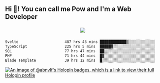 <h2 align="left">Hi 👋! You can call me Pow and I'm a Web Developer</h2>

###

<div align="center">
  <img src="https://profile-counter.glitch.me/abnvlf/count.svg?"  />
</div>

###

<!--START_SECTION:waka-->

```txt
Svelte                     487 hrs 43 mins ████████████▒░░░░░░░░░░░░   49.48 %
TypeScript                 225 hrs 5 mins  █████▓░░░░░░░░░░░░░░░░░░░   22.84 %
SQL                        77 hrs 47 mins  ██░░░░░░░░░░░░░░░░░░░░░░░   07.89 %
PHP                        71 hrs 44 mins  █▓░░░░░░░░░░░░░░░░░░░░░░░   07.28 %
Blade Template             39 hrs 12 mins  █░░░░░░░░░░░░░░░░░░░░░░░░   03.98 %
```

<!--END_SECTION:waka-->
<!-- <img src="https://raw.githubusercontent.com/abnvlf/abnvlf/output/snake.svg" alt="Snake animation" /> -->

<!-- <a href="https://open.spotify.com/user/31py3qwahsl76foqwc5f55butple">
  <img src="https://spotify-recently-played-readme.vercel.app/api?user=31py3qwahsl76foqwc5f55butple&count=5&unique=false" alt="Spotify recently played"  />
</a> -->

[![An image of @abnvlf's Holopin badges, which is a link to view their full Holopin profile](https://holopin.me/abnvlf)](https://holopin.io/@abnvlf)

###
